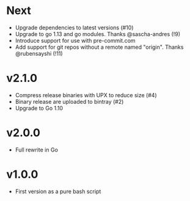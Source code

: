 # Next

- Upgrade dependencies to latest versions (#10)
- Upgrade to go 1.13 and go modules. Thanks @sascha-andres (!9)
- Introduce support for use with pre-commit.com
- Add support for git repos without a remote named "origin". Thanks @rubensayshi (!11)

# v2.1.0

- Compress release binaries with UPX to reduce size (#4)
- Binary release are uploaded to bintray (#2)
- Upgrade to Go 1.10

# v2.0.0

- Full rewrite in Go

# v1.0.0

- First version as a pure bash script
